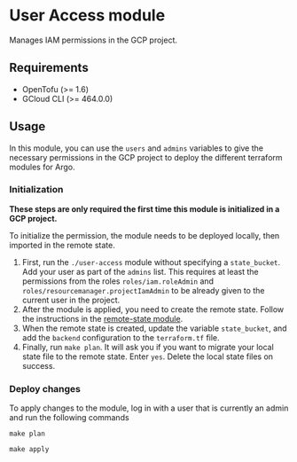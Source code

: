 # User Access module

Manages IAM permissions in the GCP project.

## Requirements

- OpenTofu (>= 1.6)
- GCloud CLI (>= 464.0.0)

## Usage

In this module, you can use the `users` and `admins` variables to give the necessary permissions in the GCP project to deploy the different terraform modules for Argo.

### Initialization

**These steps are only required the first time this module is initialized in a GCP project.**

To initialize the permission, the module needs to be deployed locally, then imported in the remote state.

1. First, run the `./user-access` module without specifying a `state_bucket`. Add your user as part of the `admins` list. This requires at least the permissions from the roles `roles/iam.roleAdmin` and `roles/resourcemanager.projectIamAdmin` to be already given to the current user in the project.
2. After the module is applied, you need to create the remote state. Follow the instructions in the [remote-state module](../remote-state/README.md).
3. When the remote state is created, update the variable `state_bucket`, and add the `backend` configuration to the `terraform.tf` file.
4. Finally, run `make plan`. It will ask you if you want to migrate your local state file to the remote state. Enter `yes`. Delete the local state files on success.

### Deploy changes

To apply changes to the module, log in with a user that is currently an admin and run the following commands

```
make plan

make apply
```
